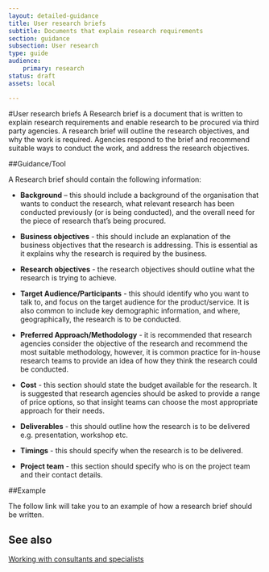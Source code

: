 ```yaml
---
layout: detailed-guidance
title: User research briefs
subtitle: Documents that explain research requirements
section: guidance
subsection: User research
type: guide
audience:
    primary: research
status: draft
assets: local

---
```


#User research briefs
A Research brief is a document that is written to explain research requirements and enable research to be procured via third party agencies. A research brief will outline the research objectives, and why the work is required. Agencies respond to the brief and recommend suitable ways to conduct the work, and address the research objectives.

##Guidance/Tool

A Research brief should contain the following information:

* **Background** – this should include a background of the organisation that wants to conduct the research, what relevant research has been conducted previously (or is being conducted), and the overall need for the piece of research that’s being procured.

* **Business objectives** - this should include an explanation of the business objectives that the research is addressing. This is essential as it explains why the research is required by the business.

* **Research objectives** - the research objectives should outline what the research is trying to achieve.

* **Target Audience/Participants** - this should identify who you want to talk to, and focus on the target audience for the product/service. It is also common to include key demographic information, and where, geographically, the research is to be conducted.

* **Preferred Approach/Methodology** - it is recommended that research agencies consider the objective of the research and recommend the most suitable methodology, however, it is common practice for in-house research teams to provide an idea of how they think the research could be conducted.

* **Cost** - this section should state the budget available for the research. It is suggested that research agencies should be asked to provide a range of price options, so that insight teams can choose the most appropriate approach for their needs.

* **Deliverables** - this should outline how the research is to be delivered e.g. presentation, workshop etc.

* **Timings** - this should specify when the research is to be delivered.

* **Project team** - this section should specify who is on the project team and their contact details.

##Example

The follow link will take you to an example of how a research brief should be written.

## See also

[Working with consultants and specialists](/guides/building-a-team/workingwithspecialists.html)

